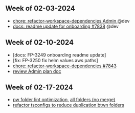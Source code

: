 ## Week of 02-03-2024
* [chore: refactor-workspace-dependencies Admin ](https://github.com/seontechnologies/seon-admin-react/pull/7843) @dev
* [docs: readme update for onboarding #7838](https://github.com/seontechnologies/seon-admin-react/pull/7838) @dev
## Week of 02-10-2024
- [docs: FP-3249 onboarding readme update]
- [fix: FP-3250 fix helm values aws paths]
- [chore: refactor-workspace-dependencies #7843](https://github.com/seontechnologies/seon-admin-react/pull/7843)
- [review Admin plan doc](https://docs.google.com/document/d/1aojIW36nHc424WaUG4AVL24QlMx_Nhy3GZnSO4CzXhA/edit?usp=drivesdk)


## Week of 02-17-2024
- [pw folder lint optimization]([https://github.com/seontechnologies/seon-admin-react/pull/7912](https://github.com/seontechnologies/seon-admin-react/pull/7912)), [all folders (no merge)](https://github.com/seontechnologies/seon-admin-react/pull/7909)
- [refactor tsconfigs to reduce duplication btwn folders](https://github.com/seontechnologies/seon-admin-react/pull/7922)  


